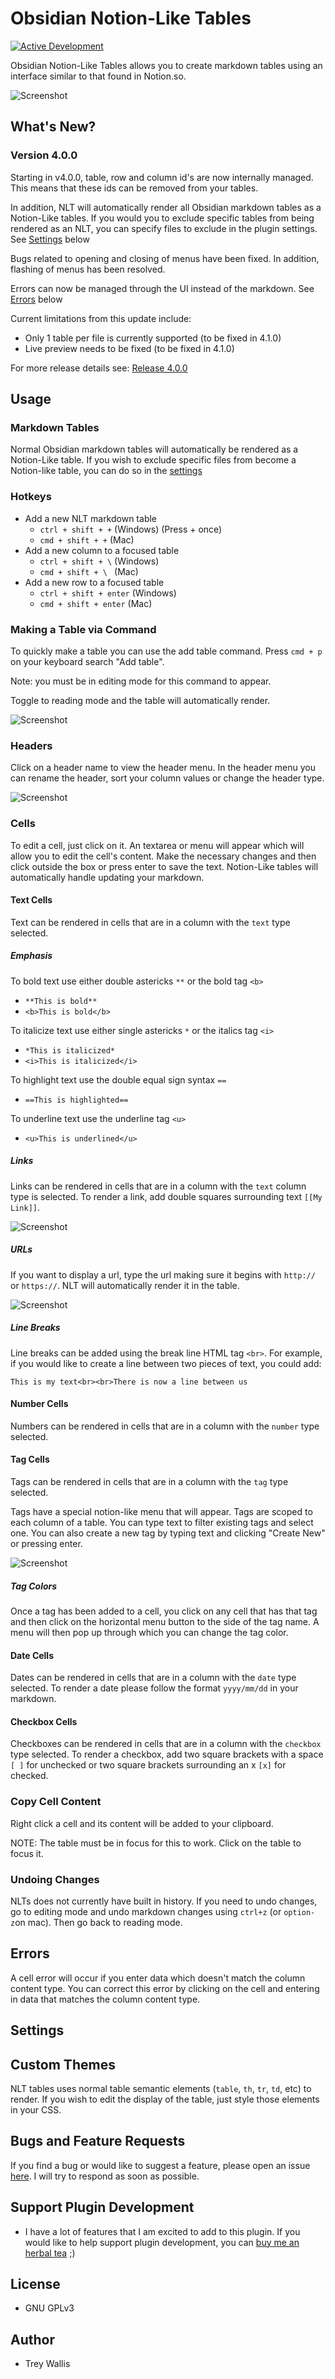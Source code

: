 # Obsidian Notion-Like Tables

[![Active Development](https://img.shields.io/badge/Maintenance%20Level-Actively%20Developed-brightgreen.svg)](https://gist.github.com/cheerfulstoic/d107229326a01ff0f333a1d3476e068d)

Obsidian Notion-Like Tables allows you to create markdown tables using an interface similar to that found in Notion.so.

![Screenshot](https://raw.githubusercontent.com/trey-wallis/obsidian-notion-like-tables/master/.readme/preview.png)

## What's New?

### Version 4.0.0

Starting in v4.0.0, table, row and column id's are now internally managed. This means that these ids can be removed from your tables.

In addition, NLT will automatically render all Obsidian markdown tables as a Notion-Like tables. If you would you to exclude specific tables from being rendered as an NLT, you can specify files to exclude in the plugin settings. See [Settings](#Settings) below

Bugs related to opening and closing of menus have been fixed. In addition, flashing of menus has been resolved.

Errors can now be managed through the UI instead of the markdown. See [Errors](##Errors) below

Current limitations from this update include:

-   Only 1 table per file is currently supported (to be fixed in 4.1.0)
-   Live preview needs to be fixed (to be fixed in 4.1.0)

For more release details see: [Release 4.0.0](https://github.com/trey-wallis/obsidian-notion-like-tables/releases/tag/4.0.0)

## Usage

### Markdown Tables

Normal Obsidian markdown tables will automatically be rendered as a Notion-Like table. If you wish to exclude specific files from become a Notion-like table, you can do so in the [settings](#Settings)

### Hotkeys

-   Add a new NLT markdown table
    -   `ctrl + shift + +` (Windows) (Press + once)
    -   `cmd + shift + +` (Mac)
-   Add a new column to a focused table
    -   `ctrl + shift + \` (Windows)
    -   `cmd + shift + \ ` (Mac)
-   Add a new row to a focused table
    -   `ctrl + shift + enter` (Windows)
    -   `cmd + shift + enter` (Mac)

### Making a Table via Command

To quickly make a table you can use the add table command. Press `cmd + p` on your keyboard search "Add table".

Note: you must be in editing mode for this command to appear.

Toggle to reading mode and the table will automatically render.

![Screenshot](https://raw.githubusercontent.com/trey-wallis/obsidian-notion-like-tables/master/.readme/add-table-command.png)

### Headers

Click on a header name to view the header menu. In the header menu you can rename the header, sort your column values or change the header type.

![Screenshot](https://raw.githubusercontent.com/trey-wallis/obsidian-notion-like-tables/master/.readme/header.png)

### Cells

To edit a cell, just click on it. An textarea or menu will appear which will allow you to edit the cell's content. Make the necessary changes and then click outside the box or press enter to save the text. Notion-Like tables will automatically handle updating your markdown.

#### Text Cells

Text can be rendered in cells that are in a column with the `text` type selected.

##### Emphasis

To bold text use either double astericks `**` or the bold tag `<b>`

-   `**This is bold**`
-   `<b>This is bold</b>`

To italicize text use either single astericks `*` or the italics tag `<i>`

-   `*This is italicized*`
-   `<i>This is italicized</i>`

To highlight text use the double equal sign syntax `==`

-   `==This is highlighted==`

To underline text use the underline tag `<u>`

-   `<u>This is underlined</u>`

##### Links

Links can be rendered in cells that are in a column with the `text` column type is selected. To render a link, add double squares surrounding text `[[My Link]]`.

![Screenshot](https://raw.githubusercontent.com/trey-wallis/obsidian-notion-like-tables/master/.readme/internal-link-edit.png)

##### URLs

If you want to display a url, type the url making sure it begins with `http://` or `https://`. NLT will automatically render it in the table.

![Screenshot](https://raw.githubusercontent.com/trey-wallis/obsidian-notion-like-tables/master/.readme/url.png)

##### Line Breaks

Line breaks can be added using the break line HTML tag `<br>`. For example, if you would like to create a line between two pieces of text, you could add:

`This is my text<br><br>There is now a line between us`

#### Number Cells

Numbers can be rendered in cells that are in a column with the `number` type selected.

#### Tag Cells

Tags can be rendered in cells that are in a column with the `tag` type selected.

Tags have a special notion-like menu that will appear. Tags are scoped to each column of a table. You can type text to filter existing tags and select one. You can also create a new tag by typing text and clicking "Create New" or pressing enter.

![Screenshot](https://raw.githubusercontent.com/trey-wallis/obsidian-notion-like-tables/master/.readme/tag-menu.png)

##### Tag Colors

Once a tag has been added to a cell, you click on any cell that has that tag and then click on the horizontal menu button to the side of the tag name. A menu will then pop up through which you can change the tag color.

#### Date Cells

Dates can be rendered in cells that are in a column with the `date` type selected. To render a date please follow the format `yyyy/mm/dd` in your markdown.

#### Checkbox Cells

Checkboxes can be rendered in cells that are in a column with the `checkbox` type selected. To render a checkbox, add two square brackets with a space `[ ]` for unchecked or two square brackets surrounding an x `[x]` for checked.

### Copy Cell Content

Right click a cell and its content will be added to your clipboard.

NOTE: The table must be in focus for this to work. Click on the table to focus it.

### Undoing Changes

NLTs does not currently have built in history. If you need to undo changes, go to editing mode and undo markdown changes using `ctrl+z` (or `option-z`on mac). Then go back to reading mode.

## Errors

A cell error will occur if you enter data which doesn't match the column content type. You can correct this error by clicking on the cell and entering in data that matches the column content type.

## Settings

## Custom Themes

NLT tables uses normal table semantic elements (`table`, `th`, `tr`, `td`, etc) to render. If you wish to edit the display of the table, just style those elements in your CSS.

## Bugs and Feature Requests

If you find a bug or would like to suggest a feature, please open an issue [here](https://github.com/trey-wallis/obsidian-notion-like-tables/issues). I will try to respond as soon as possible.

## Support Plugin Development

-   I have a lot of features that I am excited to add to this plugin. If you would like to help support plugin development, you can [buy me an herbal tea](https://www.buymeacoffee.com/treywallis) ;)

## License

-   GNU GPLv3

## Author

-   Trey Wallis
